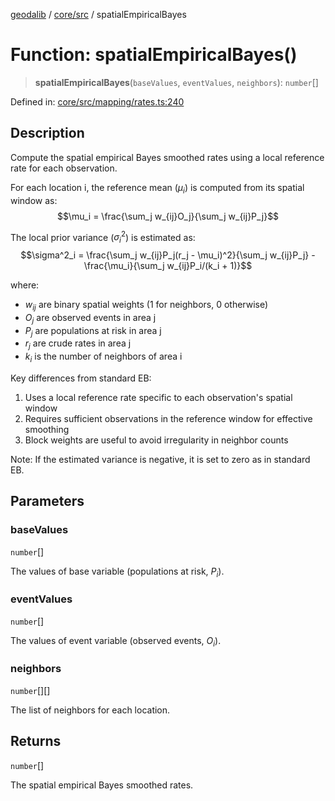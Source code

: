 [geodalib](../../../modules.md) / [core/src](../index.md) / spatialEmpiricalBayes

# Function: spatialEmpiricalBayes()

> **spatialEmpiricalBayes**(`baseValues`, `eventValues`, `neighbors`): `number`[]

Defined in: [core/src/mapping/rates.ts:240](https://github.com/GeoDaCenter/geoda-lib/blob/04471ecd75dbfe13a0a0fbff4b6e7d785ad0f8e7/js/packages/core/src/mapping/rates.ts#L240)

## Description
Compute the spatial empirical Bayes smoothed rates using a local reference rate for each observation.

For each location i, the reference mean ($\mu_i$) is computed from its spatial window as:
$$\mu_i = \frac{\sum_j w_{ij}O_j}{\sum_j w_{ij}P_j}$$

The local prior variance ($\sigma^2_i$) is estimated as:
$$\sigma^2_i = \frac{\sum_j w_{ij}P_j(r_j - \mu_i)^2}{\sum_j w_{ij}P_j} - \frac{\mu_i}{\sum_j w_{ij}P_i/(k_i + 1)}$$

where:
- $w_{ij}$ are binary spatial weights (1 for neighbors, 0 otherwise)
- $O_j$ are observed events in area j
- $P_j$ are populations at risk in area j
- $r_j$ are crude rates in area j
- $k_i$ is the number of neighbors of area i

Key differences from standard EB:
1. Uses a local reference rate specific to each observation's spatial window
2. Requires sufficient observations in the reference window for effective smoothing
3. Block weights are useful to avoid irregularity in neighbor counts

Note: If the estimated variance is negative, it is set to zero as in standard EB.

## Parameters

### baseValues

`number`[]

The values of base variable (populations at risk, $P_i$).

### eventValues

`number`[]

The values of event variable (observed events, $O_i$).

### neighbors

`number`[][]

The list of neighbors for each location.

## Returns

`number`[]

The spatial empirical Bayes smoothed rates.
